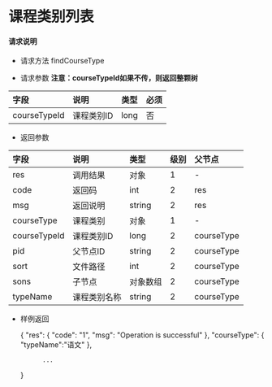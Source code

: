 # 课程类别列表

#### **请求说明**

* 请求方法 findCourseType

* 请求参数
**注意：courseTypeId如果不传，则返回整颗树**

| 字段 | 说明 | 类型 | 必须 |
| :--- | :--- | :--- | :--- |
| courseTypeId| 课程类别ID | long | 否 |

* 返回参数

| 字段 | 说明 | 类型 | 级别 | 父节点 |
| :--- | :--- | :--- | :--- | :--- |
| res | 调用结果 | 对象 | 1 | - |
| code| 返回码| int | 2 | res |
| msg| 返回说明 | string | 2 | res |
| courseType| 课程类别 | 对象| 1 | - |
| courseTypeId| 课程类别ID| long | 2 | courseType|
| pid| 父节点ID | string | 2 | courseType|
| sort| 文件路径 | int| 2 | courseType|
| sons| 子节点 | 对象数组| 2 | courseType|
| typeName| 课程类别名称 | string | 2 | courseType|


* 样例返回


    {
    "res": 
        {
            "code": "1", 
            "msg": "Operation is successful"
        },
    "courseType":
       { 
           "typeName":"语文"
       },
           
            ...
    }
